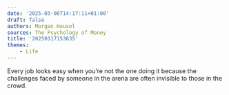 ```yaml
---
date: '2025-03-06T14:17:11+01:00'
draft: false
authors: Morgan Housel
sources: The Psychology of Money
title: '20250317153635'
themes:
    - Life
---
```


Every job looks easy when you’re not the one doing it because the challenges faced by someone in the arena are often
invisible to those in the crowd.
